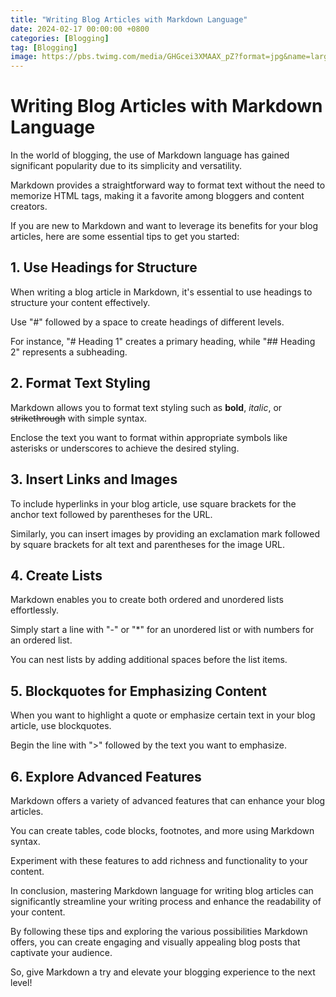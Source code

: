 ```yaml
---
title: "Writing Blog Articles with Markdown Language"
date: 2024-02-17 00:00:00 +0800
categories: [Blogging]
tag: [Blogging]
image: https://pbs.twimg.com/media/GHGcei3XMAAX_pZ?format=jpg&name=large
---
```


# Writing Blog Articles with Markdown Language

In the world of blogging, the use of Markdown language has gained significant popularity due to its simplicity and versatility. 

Markdown provides a straightforward way to format text without the need to memorize HTML tags, making it a favorite among bloggers and content creators. 

If you are new to Markdown and want to leverage its benefits for your blog articles, here are some essential tips to get you started:

## 1. Use Headings for Structure

When writing a blog article in Markdown, it's essential to use headings to structure your content effectively. 

Use "#" followed by a space to create headings of different levels. 

For instance, "# Heading 1" creates a primary heading, while "## Heading 2" represents a subheading.


## 2. Format Text Styling

Markdown allows you to format text styling such as **bold**, *italic*, or ~~strikethrough~~ with simple syntax. 

Enclose the text you want to format within appropriate symbols like asterisks or underscores to achieve the desired styling.


## 3. Insert Links and Images

To include hyperlinks in your blog article, use square brackets for the anchor text followed by parentheses for the URL. 

Similarly, you can insert images by providing an exclamation mark followed by square brackets for alt text and parentheses for the image URL.


## 4. Create Lists

Markdown enables you to create both ordered and unordered lists effortlessly. 

Simply start a line with "-" or "*" for an unordered list or with numbers for an ordered list. 

You can nest lists by adding additional spaces before the list items.


## 5. Blockquotes for Emphasizing Content

When you want to highlight a quote or emphasize certain text in your blog article, use blockquotes. 

Begin the line with ">" followed by the text you want to emphasize.


## 6. Explore Advanced Features

Markdown offers a variety of advanced features that can enhance your blog articles. 

You can create tables, code blocks, footnotes, and more using Markdown syntax. 

Experiment with these features to add richness and functionality to your content.


In conclusion, mastering Markdown language for writing blog articles can significantly streamline your writing process and enhance the readability of your content. 

By following these tips and exploring the various possibilities Markdown offers, you can create engaging and visually appealing blog posts that captivate your audience. 

So, give Markdown a try and elevate your blogging experience to the next level!
